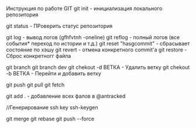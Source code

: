 Инструкция по работе  GIT
git init - инициализация локального репозитория

git status - ПРоверить статус репозитория

git log - вывод логов (gfhfvtnh -oneline)
git reflog - полный логов (все события* переход по истории и т.д.)
git reset "hasgcommit" - сбрасывает состояние по хэшу 
git revert - отмена конкретного commit'a
git restore - Сброс конкретногг файла

git branch
git branch dev
git chekout -d ВЕТКА - Удалить ветку
git chekout -b ВЕТКА - Перейти и добавить ветку


git push
git pull
git fetch

git add . - добавление всех фалов в @antracked

//Генерирование ssh key
ssh-keygen


git merge
git rebase
git push --force

